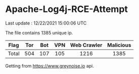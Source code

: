 
# Apache-Log4j-RCE-Attempt

Last update : 12/22/2021 15:00:06 UTC

The file contains 1385 unique ip.

| Flag | Tor | Bot | VPN | Web Crawler | Malicious |
| :-:  | :-: | :-: | :-: | :-:         | :-:       |
| Total| 504  | 107  | 105  | 1216          | 1385        |

Getting from https://www.greynoise.io api.